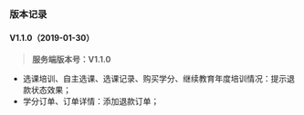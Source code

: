 ### 版本记录

#### V1.1.0（2019-01-30）

> **服务端版本号：V1.1.0**

* 选课培训、自主选课、选课记录、购买学分、继续教育年度培训情况：提示退款状态效果；
* 学分订单、订单详情：添加退款订单；






